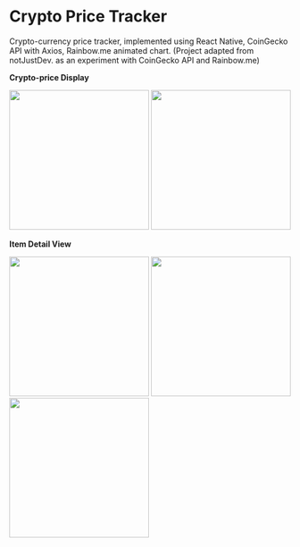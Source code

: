 # Crypto Price Tracker 

Crypto-currency price tracker, implemented using React Native, CoinGecko API with Axios, Rainbow.me animated chart.
(Project adapted from notJustDev. as an experiment with CoinGecko API and Rainbow.me)

**Crypto-price Display** 

<p float="left">
 <img src="https://user-images.githubusercontent.com/43158356/160057492-c19511fb-2aea-47f4-b613-d01fc00e1168.PNG" width ="250">
 <img src="https://user-images.githubusercontent.com/43158356/160058061-69e0cda6-d68e-4fad-beec-2caf4215f42d.gif" width = "250">
</p>

 **Item Detail View**
 
<p float="left">
 <img src="https://user-images.githubusercontent.com/43158356/160057528-27ac43be-b42c-4c85-a0d0-4c6606e7269c.PNG" width ="250">
 <img src="https://user-images.githubusercontent.com/43158356/160057582-d105a761-de3c-4977-b1b9-585d29e78a82.gif" width ="250">
 <img src="https://user-images.githubusercontent.com/43158356/160058388-d13c307e-4ab4-4168-8a7b-c1580688cb73.gif" width ="250">
</p>
